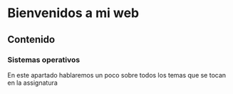 # Bienvenidos a mi web

## Contenido

### Sistemas operativos

En este apartado hablaremos un poco sobre todos los  temas que se tocan en la assignatura
